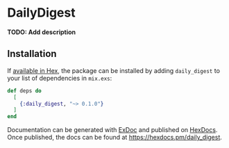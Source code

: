 # DailyDigest

**TODO: Add description**

## Installation

If [available in Hex](https://hex.pm/docs/publish), the package can be installed
by adding `daily_digest` to your list of dependencies in `mix.exs`:

```elixir
def deps do
  [
    {:daily_digest, "~> 0.1.0"}
  ]
end
```

Documentation can be generated with [ExDoc](https://github.com/elixir-lang/ex_doc)
and published on [HexDocs](https://hexdocs.pm). Once published, the docs can
be found at <https://hexdocs.pm/daily_digest>.

